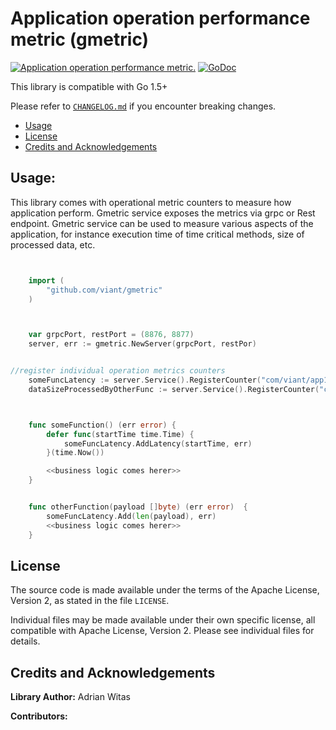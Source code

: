 # Application operation performance metric (gmetric)


[![Application operation performance metric.](https://goreportcard.com/badge/github.com/viant/gmetric)](https://goreportcard.com/report/github.com/viant/gmetric)
[![GoDoc](https://godoc.org/github.com/viant/asc?status.svg)](https://godoc.org/github.com/viant/gmetric)

This library is compatible with Go 1.5+

Please refer to [`CHANGELOG.md`](CHANGELOG.md) if you encounter breaking changes.

- [Usage](#Usage)
- [License](#License)
- [Credits and Acknowledgements](#Credits-and-Acknowledgements)



## Usage:


This library comes with operational metric counters to measure how application perform. Gmetric service exposes the metrics via grpc or Rest endpoint.
Gmetric service can be used to measure various aspects of the application, for instance execution time of time critical methods,  size of processed data, etc.

```go


    import (
       	"github.com/viant/gmetric"
    )



	var grpcPort, restPort = (8876, 8877)
	server, err := gmetric.NewServer(grpcPort, restPor)


//register individual operation metrics counters
	someFuncLatency := server.Service().RegisterCounter("com/viant/app1", "someFuncLatency", "ns", "Time taken by some func in ns.", 10, nil)
	dataSizeProcessedByOtherFunc := server.Service().RegisterCounter("com/viant/app1, "otherFuncDataSize", "ns", ""Data size processed by otherFunc in bytes", 10, nil)



	func someFunction() (err error) {
		defer func(startTime time.Time) {
			someFuncLatency.AddLatency(startTime, err)
		}(time.Now())

		<<business logic comes herer>>
	}


	func otherFunction(payload []byte) (err error)  {
		someFuncLatency.Add(len(payload), err)
		<<business logic comes herer>>
	}
```


<a name="License"></a>
## License

The source code is made available under the terms of the Apache License, Version 2, as stated in the file `LICENSE`.

Individual files may be made available under their own specific license,
all compatible with Apache License, Version 2. Please see individual files for details.


<a name="Credits-and-Acknowledgements"></a>

##  Credits and Acknowledgements

**Library Author:** Adrian Witas

**Contributors:**